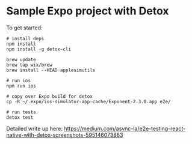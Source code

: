 # Sample Expo project with Detox

To get started:
```
# install deps
npm install
npm install -g detox-cli

brew update
brew tap wix/brew
brew install --HEAD applesimutils

# run ios
npm run ios

# copy over Expo build for detox
cp -R ~/.expo/ios-simulator-app-cache/Exponent-2.3.0.app e2e/

# run tests
detox test
```

Detailed write up here: https://medium.com/async-la/e2e-testing-react-native-with-detox-screenshots-595146073863
